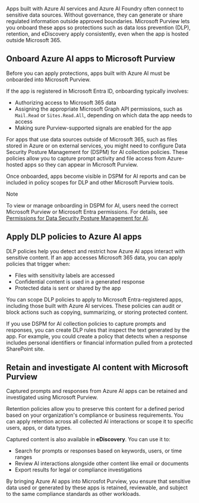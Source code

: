 Apps built with Azure AI services and Azure AI Foundry often connect to sensitive data sources. Without governance, they can generate or share regulated information outside approved boundaries. Microsoft Purview lets you onboard these apps so protections such as data loss prevention (DLP), retention, and eDiscovery apply consistently, even when the app is hosted outside Microsoft 365.

## Onboard Azure AI apps to Microsoft Purview

Before you can apply protections, apps built with Azure AI must be onboarded into Microsoft Purview.

If the app is registered in Microsoft Entra ID, onboarding typically involves:

- Authorizing access to Microsoft 365 data
- Assigning the appropriate Microsoft Graph API permissions, such as `Mail.Read` or `Sites.Read.All`, depending on which data the app needs to access
- Making sure Purview-supported signals are enabled for the app

For apps that use data sources outside of Microsoft 365, such as files stored in Azure or on external services, you might need to configure Data Security Posture Management for (DSPM) for AI collection policies. These policies allow you to capture prompt activity and file access from Azure-hosted apps so they can appear in Microsoft Purview.

Once onboarded, apps become visible in DSPM for AI reports and can be included in policy scopes for DLP and other Microsoft Purview tools.

> [!NOTE]
> To view or manage onboarding in DSPM for AI, users need the correct Microsoft Purview or Microsoft Entra permissions. For details, see [Permissions for Data Security Posture Management for AI](/purview/dspm-ai-permissions?azure-portal=true).

## Apply DLP policies to Azure AI apps

DLP policies help you detect and restrict how Azure AI apps interact with sensitive content. If an app accesses Microsoft 365 data, you can apply policies that trigger when:

- Files with sensitivity labels are accessed
- Confidential content is used in a generated response
- Protected data is sent or shared by the app

You can scope DLP policies to apply to Microsoft Entra-registered apps, including those built with Azure AI services. These policies can audit or block actions such as copying, summarizing, or storing protected content.

If you use DSPM for AI collection policies to capture prompts and responses, you can create DLP rules that inspect the text generated by the app. For example, you could create a policy that detects when a response includes personal identifiers or financial information pulled from a protected SharePoint site.

## Retain and investigate AI content with Microsoft Purview

Captured prompts and responses from Azure AI apps can be retained and investigated using Microsoft Purview.

Retention policies allow you to preserve this content for a defined period based on your organization's compliance or business requirements. You can apply retention across all collected AI interactions or scope it to specific users, apps, or data types.

Captured content is also available in **eDiscovery**. You can use it to:

- Search for prompts or responses based on keywords, users, or time ranges
- Review AI interactions alongside other content like email or documents
- Export results for legal or compliance investigations

By bringing Azure AI apps into Microsfot Purview, you ensure that sensitive data used or generated by these apps is retained, reviewable, and subject to the same compliance standards as other workloads.
